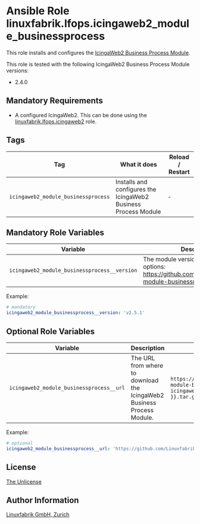# Ansible Role linuxfabrik.lfops.icingaweb2_module_businessprocess

This role installs and configures the [IcingaWeb2 Business Process Module](https://github.com/Icinga/icingaweb2-module-businessprocess).

This role is tested with the following IcingaWeb2 Business Process Module versions:

* 2.4.0


## Mandatory Requirements

* A configured IcingaWeb2. This can be done using the [linuxfabrik.lfops.icingaweb2](https://github.com/linuxfabrik/lfops/tree/main/roles/icingaweb2) role.


## Tags

| Tag                                 | What it does                                                   | Reload / Restart |
| ---                                 | ------------                                                   | ---------------- |
| `icingaweb2_module_businessprocess` | Installs and configures the IcingaWeb2 Business Process Module | - |


## Mandatory Role Variables

| Variable                             | Description                                                                                                        |
| --------                             | -----------                                                                                                        |
| `icingaweb2_module_businessprocess__version` | The module version to install. Possible options: https://github.com/Icinga/icingaweb2-module-businessprocess/releases. |

Example:
```yaml
# mandatory
icingaweb2_module_businessprocess__version: 'v2.5.1'
```


## Optional Role Variables

| Variable | Description | Default Value |
| -------- | ----------- | ------------- |
| `icingaweb2_module_businessprocess__url` | The URL from where to download the IcingaWeb2 Business Process Module. | `https://github.com/Icinga/icingaweb2-module-businessprocess/archive/{{ icingaweb2_module_businessprocess__version }}.tar.gz` |

Example:
```yaml
# optional
icingaweb2_module_businessprocess__url: 'https://github.com/Linuxfabrik/icingaweb2-module-businessprocess/archive/{{ icingaweb2_module_businessprocess__version }}.tar.gz'
```


## License

[The Unlicense](https://unlicense.org/)


## Author Information

[Linuxfabrik GmbH, Zurich](https://www.linuxfabrik.ch)
